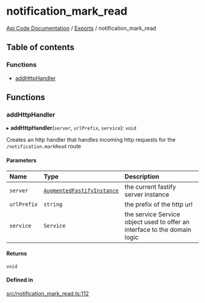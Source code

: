 # notification\_mark\_read
 
[Api Code Documentation](../README.md) / [Exports](../modules.md) / notification\_mark\_read

## Table of contents

### Functions

- [addHttpHandler](notification_mark_read.md#addhttphandler)

## Functions

### addHttpHandler

▸ **addHttpHandler**(`server`, `urlPrefix`, `service`): `void`

Creates an http handler that handles incoming http requests for the `/notification.markRead` route

#### Parameters

| Name | Type | Description |
| :------ | :------ | :------ |
| `server` | [`AugmentedFastifyInstance`](../interfaces/types.AugmentedFastifyInstance.md) | the current fastify server instance |
| `urlPrefix` | `string` | the prefix of the http url |
| `service` | `Service` | the service Service object used to offer an interface to the domain logic |

#### Returns

`void`

#### Defined in

[src/notification_mark_read.ts:112](https://github.com/openkfw/TruBudget/blob/aca360d/api/src/notification_mark_read.ts#L112)
